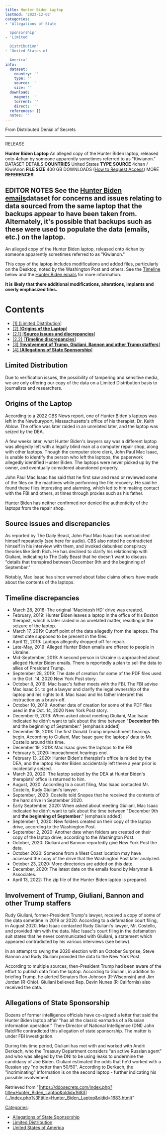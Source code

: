 ```yaml
---
title: Hunter Biden Laptop
lastmod: '2023-12-02'
categories:
- 'Allegations of State

  Sponsorship'
- 'Limited

  Distribution'
- 'United States of

  America'
info:
  dataset:
    country: ''
    type: ''
    source: ''
    size: ''
  download:
    magnet: ''
    torrent: ''
    direct: ''
  references: []
  notes: ''
---
```




From Distributed Denial of Secrets

---
RELEASE

**Hunter Biden Laptop**
An alleged copy of the Hunter Biden laptop, released onto 4chan by someone apparently sometimes referred to as "Kiwianon."
DATASET DETAILS
**COUNTRIES** United States
**TYPE**
**SOURCE** 4chan / KiwiAnon
**FILE SIZE** 400 GB
DOWNLOADS ([How to Request Access](Contact.html#Request_Access "Contact"))
MORE
**REFERENCES**

**EDITOR NOTES**
See the [Hunter Biden emails](Hunter_Biden_emails.html "Hunter Biden emails")dataset for concerns and issues relating to data sourced from the same laptop that the backups appear to have been taken from. Alternately, it's possible that backups such as these were used to populate the data (emails, etc.) on the laptop.
---

An alleged copy of the Hunter Biden laptop, released onto 4chan by
someone apparently sometimes referred to as "Kiwianon."

This copy of the laptop includes modifications and added files,
particularly on the Desktop, noted by the Washington Post and others.
See the
[Timeline](Hunter_Biden_Laptop.html#Timeline_discrepancies "Hunter Biden Laptop")
below and the [Hunter Biden
emails](Hunter_Biden_emails.html "Hunter Biden emails") for more
information.

**It is likely that there additional modifications, alterations,
implants and overly emphasized files.**

# Contents

- [[1] [Limited
Distribution]](Hunter_Biden_Laptop.html#Limited_Distribution)
- [[2] [**Origins of the
Laptop**]](Hunter_Biden_Laptop.html#Origins_of_the_Laptop)
- [[2.1] [**Source issues and
discrepancies**]](Hunter_Biden_Laptop.html#Source_issues_and_discrepancies)
- [[2.2] [**Timeline
discrepancies**]](Hunter_Biden_Laptop.html#Timeline_discrepancies)
- [[3] [**Involvement of Trump, Giuliani, Bannon and other
Trump
staffers**]](Hunter_Biden_Laptop.html#Involvement_of_Trump,_Giuliani,_Bannon_and_other_Trump_staffers)
- [[4] [**Allegations of State
Sponsorship**]](Hunter_Biden_Laptop.html#Allegations_of_State_Sponsorship)

## Limited Distribution

Due to verification issues, the possibility of tampering and sensitive
media, we are only offering our copy of the data on a Limited
Distribution basis to journalists and researchers.

## **Origins of the Laptop**

According to a 2022 CBS News report, one of Hunter Biden's laptops was
left in the Newburyport, Massachusetts's office of his therapist, Dr.
Keith Ablow. The office was later raided in an unrelated later, and the
laptop was seized by the DEA.

A few weeks later, what Hunter Biden's lawyers say was a different
laptop was allegedly left with a legally blind man at a computer repair
shop, along with other laptops. Though the computer store clerk, John
Paul Mac Isaac, is unable to identify the person who left the laptops,
the paperwork allegedly identified Hunter Biden. The laptops were never
picked up by the owner, and eventually considered abandoned property.

John Paul Mac Isaac has said that he first saw and read or reviewed some
of the files on the machines while performing the file recovery. He said
he found these files interesting and alarming, which led to him making
contact with the FBI and others, at times through proxies such as his
father.

Hunter Biden has neither confirmed nor denied the authenticity of the
laptops from the repair shop.

## **Source issues and discrepancies**

As reported by The Daily Beast, John Paul Mac Isaac has contradicted
himself repeatedly (see here for audio). CBS also noted he contradicted
himself in his interview with them, and invoked debunked conspiracy
theories like Seth Rich. He has declined to clarify his relationship
with Giuliani, indicating to The Daily Beast that he doesn't want to
discuss "details that transpired between December 9th and the beginning
of September."

Notably, Mac Isaac has since warned about false claims others have made
about the contents of the laptops.

## **Timeline discrepancies**

- March 28, 2018: The original 'Macintosh HD' drive was created.
- February, 2019: Hunter Biden leaves a laptop in the office of his
Boston therapist, which is later raided in an unrelated matter,
resulting in the seizure of the laptop.
- March 17, 2019: Cutoff point of the data allegedly from the laptops.
The latest date supposed to be present in the files.
- April 12, 2019: Laptops allegedly dropped off for repair.
- Late-May, 2019: Alleged Hunter Biden emails are offered to people in
Ukraine.
- Mid-September, 2019: A second person in Ukraine is approached about
alleged Hunter Biden emails. There is reportedly a plan to sell the
data to allies of President Trump.
- September 28, 2019: The date of creation for some of the PDF files
used in the Oct. 14, 2020 New York Post story.
- October 8, 2019: Mac Isaac's father meets with the FBI. The FBI
advise Mac Isaac Sr. to get a lawyer and clarify the legal ownership
of the laptop and his rights to it. Mac Isaac and his father
interpret this instruction as a brush-off.
- October 10, 2019: Another date of creation for some of the PDF files
used in the Oct. 14, 2020 New York Post story.
- December 9, 2019: When asked about meeting Giuliani, Mac Isaac
indicated he didn't want to talk about the time between
"**December 9th** and the beginning of September." [emphasis
added]
- December 18, 2019: The first Donald Trump impeachment hearings
begin. According to Giuliani, Mac Isaac gave the laptops' data to
Mr. Costello around this time.
- December 19, 2019: Mac Isaac gives the laptops to the FBI.
- February 5, 2020: Impeachment hearings end.
- February 13, 2020: Hunter Biden's therapist's office is raided by
the DEA, and the laptop Hunter Biden accidentally left there a year
prior is incidentally seized.
- March 20, 2020: The laptop seized by the DEA at Hunter Biden's
therapists' office is returned to him.
- August, 2020: According to a court filing, Mac Isaac contacted Mr.
Costello, Rudy Giuliani's lawyer.
- September, 2020: Costello told Snopes that he received the contents
of the hard drive in September 2020.
- Early September, 2020: When asked about meeting Giuliani, Mac Isaac
indicated he didn't want to talk about the time between "December
9th and **the beginning of September**." [emphasis added]
- September 1, 2020: New folders created on their copy of the laptop
drive, according to the Washington Post.
- September 2, 2020: Another date when folders are created on their
copy of the laptop drive, according to the Washington Post.
- October, 2020: Giuliani and Bannon reportedly give New York Post the
data.
- October 2020: Someone from a West Coast location may have accessed
the copy of the drive that the Washington Post later analyzed.
- October 23, 2020: More directories are added on this date.
- December, 2020: The latest date on the emails found by Maryman &
Associates.
- April 13, 2022: The zip file of the Hunter Biden laptop is prepared.

## **Involvement of Trump, Giuliani, Bannon and other Trump staffers**

Rudy Giuliani, former-President Trump's lawyer, received a copy of some
of the data sometime in 2019 or 2020. According to a defamation court
filing, in August 2020, Mac Isaac contacted Rudy Giuliani's lawyer, Mr.
Costello, and provided him with the data. Mac Isaac's court filing in
the defamation suit states that he never communicated with Giuliani, a
statement which appeared contradicted by his various interviews (see
below).

In an attempt to swing the 2020 election with an October Surprise, Steve
Bannon and Rudy Giuliani provided the data to the New York Post.

According to multiple sources, then-President Trump had been aware of
the effort to publish data from the laptop. According to Giuliani, in
addition to briefing Trump, he alerted Senators Ron Johnson
(R-Wisconsin) and Jim Jordan (R-Ohio). Giuliani believed Rep. Devin
Nunes (R-California) also received the data.

## **Allegations of State Sponsorship**

Dozens of former intelligence officials have co-signed a letter that
said the Hunter Biden laptop affair "has all the classic earmarks of a
Russian information operation." Then-Director of National Intelligence
(DNI) John Ratcliffe contradicted this allegation of state sponsorship.
The matter is under FBI investigation.

During this time period, Giuliani has met with and worked with Andrii
Derkach, who the Treasury Department considers "an active Russian
agent" and who was alleged by the DNI to be using leaks to undermine
the candidacy of Joe Biden. Giuliani estimated the odds that he'd
worked with a Russian spy "no better than 50/50". According to
Derkach, the "incriminating" information is on the second laptop -
further indicating his possible involvement.

Retrieved from
"[https://ddosecrets.com/index.php?title=Hunter_Biden_Laptop&oldid=1683](../index.php%3Ftitle=Hunter_Biden_Laptop&oldid=1683.html)"

[Categories](./Special:Categories.html "Special:Categories"):

- [Allegations of State
Sponsorship](./Category:Allegations_of_State_Sponsorship.html "Category:Allegations of State Sponsorship")
- [Limited
Distribution](./Category:Limited_Distribution.html "Category:Limited Distribution")
- [United States of
America](./Category:United_States_of_America.html "Category:United States of America")
